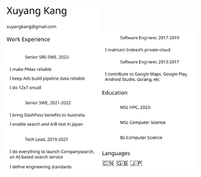  <div><img src="left.svg" style="width: 50%; height: 50%; display: inline-block"/><img src="right.svg" style="width: 50%; height: 50%; display: inline-block"/></div>
